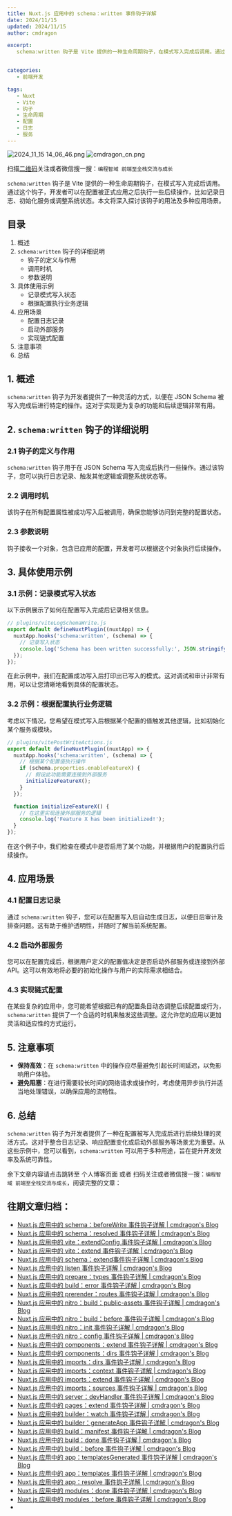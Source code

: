 ```yaml
---
title: Nuxt.js 应用中的 schema：written 事件钩子详解
date: 2024/11/15
updated: 2024/11/15
author: cmdragon

excerpt:
   schema:written 钩子是 Vite 提供的一种生命周期钩子，在模式写入完成后调用。通过这个钩子，开发者可以在配置被正式应用之后执行一些后续操作，比如记录日志、初始化服务或调整系统状态。本文将深入探讨该钩子的用法及多种应用场景。


categories:
   - 前端开发

tags:
   - Nuxt
   - Vite
   - 钩子
   - 生命周期
   - 配置
   - 日志
   - 服务
---
```


<img src="https://static.cmdragon.cn/blog/images/2024_11_15 14_06_46.png@blog" title="2024_11_15 14_06_46.png" alt="2024_11_15 14_06_46.png"/>

<img src="https://static.cmdragon.cn/blog/images/cmdragon_cn.png" title="cmdragon_cn.png" alt="cmdragon_cn.png"/>


扫描[二维码](https://static.cmdragon.cn/blog/images/cmdragon_cn.png)关注或者微信搜一搜：`编程智域 前端至全栈交流与成长`



`schema:written` 钩子是 Vite 提供的一种生命周期钩子，在模式写入完成后调用。通过这个钩子，开发者可以在配置被正式应用之后执行一些后续操作，比如记录日志、初始化服务或调整系统状态。本文将深入探讨该钩子的用法及多种应用场景。

## 目录

1. 概述
2. `schema:written` 钩子的详细说明
   - 钩子的定义与作用
   - 调用时机
   - 参数说明
3. 具体使用示例
   - 记录模式写入状态
   - 根据配置执行业务逻辑
4. 应用场景
   - 配置日志记录
   - 启动外部服务
   - 实现链式配置
5. 注意事项
6. 总结

## 1. 概述

`schema:written` 钩子为开发者提供了一种灵活的方式，以便在 JSON Schema 被写入完成后进行特定的操作。这对于实现更为复杂的功能和后续逻辑非常有用。

## 2. `schema:written` 钩子的详细说明

### 2.1 钩子的定义与作用

`schema:written` 钩子用于在 JSON Schema 写入完成后执行一些操作。通过该钩子，您可以执行日志记录、触发其他逻辑或调整系统状态等。

### 2.2 调用时机

该钩子在所有配置属性被成功写入后被调用，确保您能够访问到完整的配置状态。

### 2.3 参数说明

钩子接收一个对象，包含已应用的配置，开发者可以根据这个对象执行后续操作。

## 3. 具体使用示例

### 3.1 示例：记录模式写入状态

以下示例展示了如何在配置写入完成后记录相关信息。

```javascript
// plugins/viteLogSchemaWrite.js
export default defineNuxtPlugin((nuxtApp) => {
  nuxtApp.hooks('schema:written', (schema) => {
    // 记录写入状态
    console.log('Schema has been written successfully:', JSON.stringify(schema, null, 2));
  });
});
```

在此示例中，我们在配置成功写入后打印出已写入的模式。这对调试和审计非常有用，可以让您清晰地看到具体的配置状态。

### 3.2 示例：根据配置执行业务逻辑

考虑以下情况，您希望在模式写入后根据某个配置的值触发其他逻辑，比如初始化某个服务或模块。

```javascript
// plugins/vitePostWriteActions.js
export default defineNuxtPlugin((nuxtApp) => {
  nuxtApp.hooks('schema:written', (schema) => {
    // 根据某个配置值执行操作
    if (schema.properties.enableFeatureX) {
      // 假设此功能需要连接到外部服务
      initializeFeatureX();
    }
  });

  function initializeFeatureX() {
    // 在这里实现连接外部服务的逻辑
    console.log('Feature X has been initialized!');
  }
});
```

在这个例子中，我们检查在模式中是否启用了某个功能，并根据用户的配置执行后续操作。

## 4. 应用场景

### 4.1 配置日志记录

通过 `schema:written` 钩子，您可以在配置写入后自动生成日志，以便日后审计及排查问题。这有助于维护透明性，并随时了解当前系统配置。

### 4.2 启动外部服务

您可以在配置完成后，根据用户定义的配置值决定是否启动外部服务或连接到外部 API。这可以有效地将必要的初始化操作与用户的实际需求相结合。

### 4.3 实现链式配置

在某些复杂的应用中，您可能希望根据已有的配置条目动态调整后续配置或行为，`schema:written` 提供了一个合适的时机来触发这些调整。这允许您的应用以更加灵活和适应性的方式运行。

## 5. 注意事项

- **保持高效**：在 `schema:written` 中的操作应尽量避免引起长时间延迟，以免影响用户体验。
- **避免阻塞**：在进行需要较长时间的网络请求或操作时，考虑使用异步执行并适当地处理错误，以确保应用的流畅性。

## 6. 总结

`schema:written` 钩子为开发者提供了一种在配置被写入完成后进行后续处理的灵活方式。这对于整合日志记录、响应配置变化或启动外部服务等场景尤为重要。从这些示例中，您可以看到，`schema:written` 可以用于多种用途，旨在提升开发效率及系统可靠性。


余下文章内容请点击跳转至 个人博客页面 或者 扫码关注或者微信搜一搜：`编程智域 前端至全栈交流与成长`，阅读完整的文章：

## 往期文章归档：

- [Nuxt.js 应用中的 schema：beforeWrite 事件钩子详解 | cmdragon's Blog](https://blog.cmdragon.cn/posts/14f648e6cb9f/)
- [Nuxt.js 应用中的 schema：resolved 事件钩子详解 | cmdragon's Blog](https://blog.cmdragon.cn/posts/c343331f3f06/)
- [Nuxt.js 应用中的 vite：extendConfig 事件钩子详解 | cmdragon's Blog](https://blog.cmdragon.cn/posts/5ea147f7e6ee/)
- [Nuxt.js 应用中的 vite：extend 事件钩子详解 | cmdragon's Blog](https://blog.cmdragon.cn/posts/76f8905ddea2/)
- [Nuxt.js 应用中的 schema：extend事件钩子详解 | cmdragon's Blog](https://blog.cmdragon.cn/posts/271e7f413d3a/)
- [Nuxt.js 应用中的 listen 事件钩子详解 | cmdragon's Blog](https://blog.cmdragon.cn/posts/bfdfe1fbb4cc/)
- [Nuxt.js 应用中的 prepare：types 事件钩子详解 | cmdragon's Blog](https://blog.cmdragon.cn/posts/a893a1ffa34a/)
- [Nuxt.js 应用中的 build：error 事件钩子详解 | cmdragon's Blog](https://blog.cmdragon.cn/posts/6ea046edf756/)
- [Nuxt.js 应用中的 prerender：routes 事件钩子详解 | cmdragon's Blog](https://blog.cmdragon.cn/posts/925363b7ba91/)
- [Nuxt.js 应用中的 nitro：build：public-assets 事件钩子详解 | cmdragon's Blog](https://blog.cmdragon.cn/posts/e3ab63fec9ce/)
- [Nuxt.js 应用中的 nitro：build：before 事件钩子详解 | cmdragon's Blog](https://blog.cmdragon.cn/posts/1c70713c402c/)
- [Nuxt.js 应用中的 nitro：init 事件钩子详解 | cmdragon's Blog](https://blog.cmdragon.cn/posts/8122bb43e5c6/)
- [Nuxt.js 应用中的 nitro：config 事件钩子详解 | cmdragon's Blog](https://blog.cmdragon.cn/posts/61ef115005d4/)
- [Nuxt.js 应用中的 components：extend 事件钩子详解 | cmdragon's Blog](https://blog.cmdragon.cn/posts/f1df4f41c9a9/)
- [Nuxt.js 应用中的 components：dirs 事件钩子详解 | cmdragon's Blog](https://blog.cmdragon.cn/posts/0f896139298c/)
- [Nuxt.js 应用中的 imports：dirs 事件钩子详解 | cmdragon's Blog](https://blog.cmdragon.cn/posts/ddb970c3c508/)
- [Nuxt.js 应用中的 imports：context 事件钩子详解 | cmdragon's Blog](https://blog.cmdragon.cn/posts/95d21c3b16f6/)
- [Nuxt.js 应用中的 imports：extend 事件钩子详解 | cmdragon's Blog](https://blog.cmdragon.cn/posts/002d9daf4c46/)
- [Nuxt.js 应用中的 imports：sources 事件钩子详解 | cmdragon's Blog](https://blog.cmdragon.cn/posts/f4858dcadca1/)
- [Nuxt.js 应用中的 server：devHandler 事件钩子详解 | cmdragon's Blog](https://blog.cmdragon.cn/posts/801ed4ce0612/)
- [Nuxt.js 应用中的 pages：extend 事件钩子详解 | cmdragon's Blog](https://blog.cmdragon.cn/posts/83af28e7c789/)
- [Nuxt.js 应用中的 builder：watch 事件钩子详解 | cmdragon's Blog](https://blog.cmdragon.cn/posts/fa5b7db36d2d/)
- [Nuxt.js 应用中的 builder：generateApp 事件钩子详解 | cmdragon's Blog](https://blog.cmdragon.cn/posts/adc96aee3b3c/)
- [Nuxt.js 应用中的 build：manifest 事件钩子详解 | cmdragon's Blog](https://blog.cmdragon.cn/posts/523de9001247/)
- [Nuxt.js 应用中的 build：done 事件钩子详解 | cmdragon's Blog](https://blog.cmdragon.cn/posts/41dece9c782c/)
- [Nuxt.js 应用中的 build：before 事件钩子详解 | cmdragon's Blog](https://blog.cmdragon.cn/posts/eb2bd3bbfab8/)
- [Nuxt.js 应用中的 app：templatesGenerated 事件钩子详解 | cmdragon's Blog](https://blog.cmdragon.cn/posts/b76b5d553a8b/)
- [Nuxt.js 应用中的 app：templates 事件钩子详解 | cmdragon's Blog](https://blog.cmdragon.cn/posts/ace6c53275c4/)
- [Nuxt.js 应用中的 app：resolve 事件钩子详解 | cmdragon's Blog](https://blog.cmdragon.cn/posts/9ea12f07cc2a/)
- [Nuxt.js 应用中的 modules：done 事件钩子详解 | cmdragon's Blog](https://blog.cmdragon.cn/posts/397fbad66fab/)
- [Nuxt.js 应用中的 modules：before 事件钩子详解 | cmdragon's Blog](https://blog.cmdragon.cn/posts/5b5669bca701/)
-

